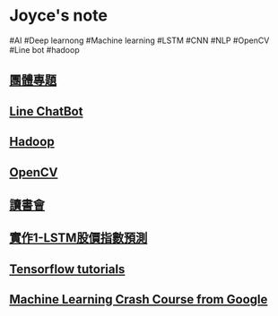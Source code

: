 # Joyce's note
#AI #Deep learnong #Machine learning #LSTM #CNN #NLP #OpenCV #Line bot #hadoop

## [團體專題](https://github.com/shlmtyu/note/blob/20255d1018777beed7cfdc61e470404b91c83e7a/topic/topic.md)

## [Line ChatBot](https://github.com/shlmtyu/note/blob/013e2d2f7d18595fce5833f2bd6aa731e6ee33ab/chatbot/chatbot.md)

## [Hadoop](https://github.com/shlmtyu/note/blob/90df2b8093e0661be840d52497900c3cafd0fd3d/hadoop/hadoop.md)

## [OpenCV](https://github.com/shlmtyu/note/blob/90df2b8093e0661be840d52497900c3cafd0fd3d/opencv/opencv.md)

## [讀書會](https://github.com/shlmtyu/note/blob/90df2b8093e0661be840d52497900c3cafd0fd3d/study/study.md)

## [實作1-LSTM股價指數預測](https://github.com/shlmtyu/note/blob/90df2b8093e0661be840d52497900c3cafd0fd3d/pstp/pstp.md)

## [Tensorflow tutorials](https://github.com/shlmtyu/note/blob/90df2b8093e0661be840d52497900c3cafd0fd3d/tftt/tftt.md)

## [Machine Learning Crash Course from Google](https://github.com/shlmtyu/note/blob/90df2b8093e0661be840d52497900c3cafd0fd3d/mlcc/mlcc.md)


